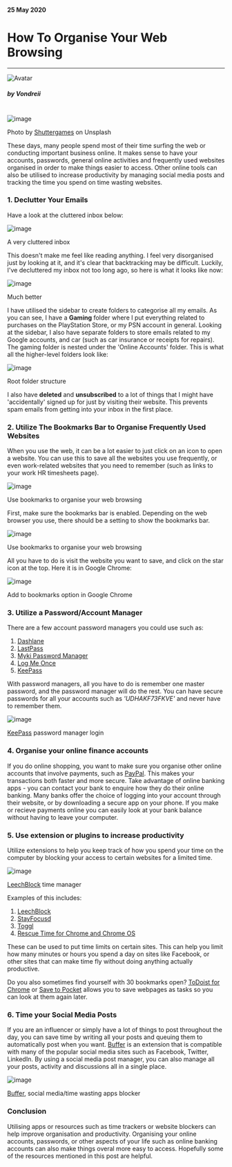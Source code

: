 <div class="writtenContent">

#### 25 May 2020
# How To Organise Your Web Browsing
___

<!-- ----------- Intro ----------- -->
<div class="avatar-block">
    <img src="../../../assets/social/profile.jpg" alt="Avatar" class="avatar avatar-align">
    <h5 class="avatar-text avatar-align"> by Vondreii</h5>
</div>
<br>
<div class="image-container">
    <img src="../../../assets/content/post-images/howToOrganiseYourWebBrowsing/header-dark.jpg" alt="image" class="image-full"/>
  	<div class="image-description"><p>Photo by <a href="https://unsplash.com/@shuttergames">Shuttergames</a> on Unsplash</p></div>
</div>
<!-- ----------------------------- -->

These days, many people spend most of their time surfing the web or conducting important business online. It makes sense to have your accounts, passwords, general online activities and frequently used websites organised in order to make things easier to access. Other online tools can also be utilised to increase productivity by managing social media posts and tracking the time you spend on time wasting websites.

### 1. Declutter Your Emails

Have a look at the cluttered inbox below:

<!-- ----------- Image ----------- -->
<div class="image-container">
    <img src="../../../assets/content/post-images/howToOrganiseYourWebBrowsing/email-cluttered.PNG" alt="image" class="image"/>
	<div class="image-description"><p>A very cluttered inbox</p></div>
</div>
<!-- ----------------------------- -->

This doesn't make me feel like reading anything. I feel very disorganised just by looking at it, and it's clear that backtracking may be difficult.
Luckily, I've decluttered my inbox not too long ago, so here is what it looks like now:

<!-- ----------- Image ----------- -->
<div class="image-container">
	<img src="../../../assets/content/post-images/howToOrganiseYourWebBrowsing/email-folder2.PNG" alt="image" class="image"/>
	<div class="image-description"><p>Much better</p></div>
</div>
<!-- ----------------------------- -->

I have utilised the sidebar to create folders to categorise all my emails. As you can see, I have a <strong>Gaming</strong> folder where I put everything related to purchases on the PlayStation Store, or my PSN account in general.
Looking at the sidebar, I also have separate folders to store emails related to my Google accounts, and car (such as car insurance or receipts for repairs).
The gaming folder is nested under the 'Online Accounts' folder. This is what all the higher-level folders look like: 

<!-- ----------- Image ----------- -->
<div class="image-container">
	<img src="../../../assets/content/post-images/howToOrganiseYourWebBrowsing/email-folder1.PNG" alt="image" class="image"/>
	<div class="image-description"><p>Root folder structure</p></div>
</div>
<!-- ----------------------------- -->

I also have **deleted** and **unsubscribed** to a lot of things that I might have 'accidentally' signed up for just by visiting their website. This prevents spam emails from getting into your inbox in the first place.    

### 2. Utilize The Bookmarks Bar to Organise Frequently Used Websites

When you use the web, it can be a lot easier to just click on an icon to open a website. You can use this to save all the websites you use frequently, or even work-related websites that you need to remember (such as links to your work HR timesheets page).

<!-- ----------- Image ----------- -->
<div class="image-container">
  <img src="../../../assets/content/post-images/howToOrganiseYourWebBrowsing/bookmarks.jpg" alt="image" class="image"/>
  <div class="image-description"><p>Use bookmarks to organise your web browsing</p></div>
</div>
<!-- ----------------------------- -->

First, make sure the bookmarks bar is enabled. Depending on the web browser you use, there should be a setting to show the bookmarks bar.

<!-- ----------- Image ----------- -->
<div class="image-container">
  <img src="../../../assets/content/post-images/howToOrganiseYourWebBrowsing/bookmarks-4.PNG" alt="image" class="image"/>
  <div class="image-description"><p>Use bookmarks to organise your web browsing</p></div>
</div>
<!-- ----------------------------- -->

All you have to do is visit the website you want to save, and click on the star icon at the top. Here it is in Google Chrome:

<!-- ----------- Image ----------- -->
<div class="image-container">
  <img src="../../../assets/content/post-images/howToOrganiseYourWebBrowsing/bookmarks-2.jpg" alt="image" class="image"/>
  <div class="image-description"><p>Add to bookmarks option in Google Chrome</p></div>
</div>
<!-- ----------------------------- -->

### 3. Utilize a Password/Account Manager

There are a few account password managers you could use such as:

1. <a href="https://www.dashlane.com">Dashlane</a>
2. <a href="https://www.lastpass.com/">LastPass</a>
3. <a href="https://www.myki.com/">Myki Password Manager</a>
4. <a href="https://www.logmeonce.com/">Log Me Once</a>
5. <a href="https://keepass.info/">KeePass</a>

With password managers, all you have to do is remember one master password, and the password manager will do the rest.
You can have secure passwords for all your accounts such as <i>'UDHAKF73FKVE'</i> and never have to remember them.

<!-- ----------- Image ----------- -->
<div class="image-container">
  <img src="../../../assets/content/post-images/howToOrganiseYourWebBrowsing/keepass-1.PNG" alt="image" class="image"/>
  <div class="image-description"><p><a href="https://keepass.info/">KeePass</a> password manager login</p></div>
</div>
<!-- ----------------------------- -->

### 4. Organise your online finance accounts

If you do online shopping, you want to make sure you organise other online accounts that involve payments, such as <a href="https://www.paypal.com/">PayPal</a>.
This makes your transactions both faster and more secure. Take advantage of online banking apps - you can contact your bank to enquire how they do their online banking.
Many banks offer the choice of logging into your account through their website, or by downloading a secure app on your phone.
If you make or recieve payments online you can easily look at your bank balance without having to leave your computer.

### 5. Use extension or plugins to increase productivity

Utilize extensions to help you keep track of how you spend your time on the computer by blocking your access to certain websites for a limited time. 

<!-- ----------- Image ----------- -->
<div class="image-container">
  <img src="../../../assets/content/post-images/howToOrganiseYourWebBrowsing/leechblock.PNG" alt="image" class="image"/>
  <div class="image-description"><p><a href="https://chrome.google.com/webstore/detail/leechblock-ng/blaaajhemilngeeffpbfkdjjoefldkok">LeechBlock</a> time manager</p></div>
</div>
<!-- ----------------------------- -->

Examples of this includes:

1. <a href="https://chrome.google.com/webstore/detail/leechblock-ng/blaaajhemilngeeffpbfkdjjoefldkok">LeechBlock</a>
2. <a href="https://chrome.google.com/webstore/detail/stayfocusd/laankejkbhbdhmipfmgcngdelahlfoji?hl=en">StayFocusd</a>
3. <a href="https://chrome.google.com/webstore/detail/toggl-button-productivity/oejgccbfbmkkpaidnkphaiaecficdnfn">Toggl</a>
4. <a href="https://chrome.google.com/webstore/detail/rescuetime-for-chrome-and/bdakmnplckeopfghnlpocafcepegjeap">Rescue Time for Chrome and Chrome OS</a>

These can be used to put time limits on certain sites.
This can help you limit how many minutes or hours you spend a day on sites like Facebook, or other sites that can make time fly without doing anything actually productive.

Do you also sometimes find yourself with 30 bookmarks open? 
<a href="https://chrome.google.com/webstore/detail/todoist-for-chrome/jldhpllghnbhlbpcmnajkpdmadaolakh?hl=en">ToDoist for Chrome</a> 
or <a href="https://chrome.google.com/webstore/detail/save-to-pocket/niloccemoadcdkdjlinkgdfekeahmflj">Save to Pocket</a>
allows you to save webpages as tasks so you can look at them again later.

### 6. Time your Social Media Posts

If you are an influencer or simply have a lot of things to post throughout the day, you can save time by writing all your posts 
and queuing them to automatically post when you want. <a href="https://chrome.google.com/webstore/detail/buffer/noojglkidnpfjbincgijbaiedldjfbhh">Buffer</a>
is an extension that is compatible with many of the popular social media sites such as Facebook, Twitter, LinkedIn.
By using a social media post manager, you can also manage all your posts, activity and discussions all in a single place. 

<!-- ----------- Image ----------- -->
<div class="image-container">
  <img src="../../../assets/content/post-images/howToOrganiseYourWebBrowsing/buffer.PNG" alt="image" class="image"/>
  <div class="image-description"><p><a href="https://chrome.google.com/webstore/detail/buffer/noojglkidnpfjbincgijbaiedldjfbhh">Buffer</a>, social media/time wasting apps blocker</p></div>
</div>
<!-- ----------------------------- -->
	
### Conclusion

Utilising apps or resources such as time trackers or website blockers can help improve organisation and productivity. 
Organising your online accounts, passwords, or other aspects of your life such as  online banking accounts can also make things overal more easy to access. Hopefully some of the resources mentioned in this post are helpful.


<br><br>

</div>